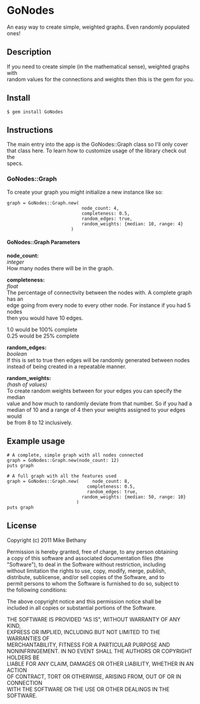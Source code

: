 # GoNodes
An easy way to create simple, weighted graphs. Even randomly populated ones!

## Description
If you need to create simple (in the mathematical sense), weighted graphs with  
random values for the connections and weights then this is the gem for you.

## Install
`$ gem install GoNodes`

## Instructions
The main entry into the app is the GoNodes::Graph class so I'll only cover  
that class here. To learn how to customize usage of the library check out the  
specs.

### GoNodes::Graph
To create your graph you might initialize a new instance like so:

    graph = GoNodes::Graph.new(
								node_count: 4, 
								completeness: 0.5,
							  	random_edges: true,
							    random_weights: {median: 10, range: 4}
							)

#### GoNodes::Graph Parameters
**node_count:**  
*integer*  
How many nodes there will be in the graph.  

**completeness:**  
*float*  
The percentage of connectivity between the nodes with. A complete graph has an   
edge going from every node to every other node. For instance if you had 5 nodes  
then you would have 10 edges.  

1.0 would be 100% complete  
0.25 would be 25% complete  

**random\_edges:**  
*boolean*  
If this is set to true then edges will be randomly generated between nodes  
instead of being created in a repeatable manner.  

**random\_weights:**  
*(hash of values)*  
To create random weights between for your edges you can specify the median  
value and how much to randomly deviate from that number. So if you had a  
median of 10 and a range of 4 then your weights assigned to your edges would  
be from 8 to 12 inclusively.

## Example usage

	# A complete, simple graph with all nodes connected
	graph = GoNodes::Graph.new(node_count: 12)
	puts graph

	# A full graph with all the features used
	graph = GoNodes::Graph.new(     node_count: 8, 
	                              completeness: 0.5,
	                              random_edges: true,
	                            random_weights: {median: 50, range: 10}
	                          )
	puts graph

## License
Copyright (c) 2011 Mike Bethany

Permission is hereby granted, free of charge, to any person obtaining  
a copy of this software and associated documentation files (the  
"Software"), to deal in the Software without restriction, including  
without limitation the rights to use, copy, modify, merge, publish,  
distribute, sublicense, and/or sell copies of the Software, and to  
permit persons to whom the Software is furnished to do so, subject to  
the following conditions:  

The above copyright notice and this permission notice shall be  
included in all copies or substantial portions of the Software.  

THE SOFTWARE IS PROVIDED "AS IS", WITHOUT WARRANTY OF ANY KIND,  
EXPRESS OR IMPLIED, INCLUDING BUT NOT LIMITED TO THE WARRANTIES OF  
MERCHANTABILITY, FITNESS FOR A PARTICULAR PURPOSE AND  
NONINFRINGEMENT. IN NO EVENT SHALL THE AUTHORS OR COPYRIGHT HOLDERS BE  
LIABLE FOR ANY CLAIM, DAMAGES OR OTHER LIABILITY, WHETHER IN AN ACTION  
OF CONTRACT, TORT OR OTHERWISE, ARISING FROM, OUT OF OR IN CONNECTION  
WITH THE SOFTWARE OR THE USE OR OTHER DEALINGS IN THE SOFTWARE.  